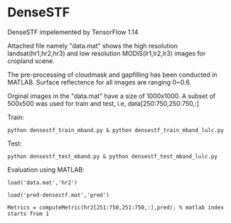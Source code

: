 # DenseSTF

DenseSTF impelemented by TensorFlow 1.14 

Attached file namely "data.mat" shows the high resolution landsat(hr1,hr2,hr3) and low resolution MODIS(lr1,lr2,lr3) images for cropland scene.

The pre-processing of cloudmask and gapfilling has been conducted in MATLAB. Surface reflectence for all images are ranging 0~0.6.

Orginal images in the "data.mat" have a size of 1000x1000. A subset of 500x500 was used for train and test, i.e, data[250:750,250:750,:]

Train:

    python densestf_train_mband.py & python densestf_train_mband_lulc.py

Test:

    python densestf_test_mband.py & python densestf_test_mband_lulc.py

Evaluation using MATLAB:

    load('data.mat','hr2')
  
    load('pred-densestf.mat','pred')
  
    Metrics = computeMetric(hr2[251:750,251:750,:],pred); % matlab index starts from 1


